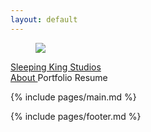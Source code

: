 ```yaml
---
layout: default
---
```


<div class="container is-max-desktop">
  <nav class="navbar" role="navigation" aria-label="main navigation" data-controller="navbar">
    <div class="navbar-brand">
      <a class="navbar-item" href="{{site.baseurl}}/">
        <figure class="image is-32x32" style="top: 0.25rem;">
          <img src="{{site.baseurl}}/assets/images/favicon.png" />
        </figure>
        <span class="title is-size-4">Sleeping King Studios</span>
      </a>
      <a role="button" class="navbar-burger" aria-label="menu" aria-expanded="false" data-action="click->navbar#toggle" data-navbar-target="button">
        <span aria-hidden="true"></span>
        <span aria-hidden="true"></span>
        <span aria-hidden="true"></span>
        <span aria-hidden="true"></span>
      </a>
    </div>
    <div id="primary-navigation" class="navbar-menu" data-navbar-target="menu">
      <div class="navbar-start">
        <a href="{{site.baseurl}}/about" class="navbar-item">
          About
        </a>
        <a class="navbar-item">
          Portfolio
        </a>
        <a class="navbar-item">
          Resume
        </a>
      </div>
    </div>
  </nav>
</div>

{% include pages/main.md %}

{% include pages/footer.md %}

<script type="module">
  import NavbarController from "{{site.baseurl}}/assets/javascript/navbar-controller.js";

  window.Stimulus.register("navbar", NavbarController);
</script>
